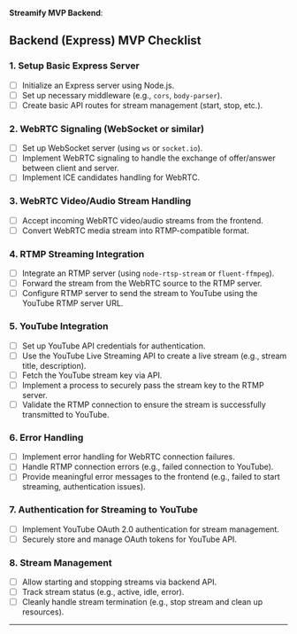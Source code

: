 **Streamify MVP Backend**:

## Backend (Express) MVP Checklist

### 1. **Setup Basic Express Server**
- [ ] Initialize an Express server using Node.js.
- [ ] Set up necessary middleware (e.g., `cors`, `body-parser`).
- [ ] Create basic API routes for stream management (start, stop, etc.).

### 2. **WebRTC Signaling (WebSocket or similar)**
- [ ] Set up WebSocket server (using `ws` or `socket.io`).
- [ ] Implement WebRTC signaling to handle the exchange of offer/answer between client and server.
- [ ] Implement ICE candidates handling for WebRTC.

### 3. **WebRTC Video/Audio Stream Handling**
- [ ] Accept incoming WebRTC video/audio streams from the frontend.
- [ ] Convert WebRTC media stream into RTMP-compatible format.

### 4. **RTMP Streaming Integration**
- [ ] Integrate an RTMP server (using `node-rtsp-stream` or `fluent-ffmpeg`).
- [ ] Forward the stream from the WebRTC source to the RTMP server.
- [ ] Configure RTMP server to send the stream to YouTube using the YouTube RTMP server URL.

### 5. **YouTube Integration**
- [ ] Set up YouTube API credentials for authentication.
- [ ] Use the YouTube Live Streaming API to create a live stream (e.g., stream title, description).
- [ ] Fetch the YouTube stream key via API.
- [ ] Implement a process to securely pass the stream key to the RTMP server.
- [ ] Validate the RTMP connection to ensure the stream is successfully transmitted to YouTube.

### 6. **Error Handling**
- [ ] Implement error handling for WebRTC connection failures.
- [ ] Handle RTMP connection errors (e.g., failed connection to YouTube).
- [ ] Provide meaningful error messages to the frontend (e.g., failed to start streaming, authentication issues).

### 7. **Authentication for Streaming to YouTube**
- [ ] Implement YouTube OAuth 2.0 authentication for stream management.
- [ ] Securely store and manage OAuth tokens for YouTube API.

### 8. **Stream Management**
- [ ] Allow starting and stopping streams via backend API.
- [ ] Track stream status (e.g., active, idle, error).
- [ ] Cleanly handle stream termination (e.g., stop stream and clean up resources).

---
